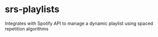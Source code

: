 # srs-playlists
Integrates with Spotify API to manage a dynamic playlist using spaced repetition algorithms
